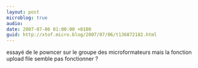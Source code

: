 ```yaml
---
layout: post
microblog: true
audio: 
date: 2007-07-06 01:00:00 +0100
guid: http://xtof.micro.blog/2007/07/06/t136872182.html
---
```

essayé de le powncer sur le groupe des microformateurs mais la fonction upload file semble pas fonctionner ?
